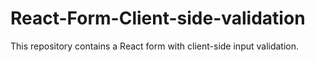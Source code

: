 # React-Form-Client-side-validation
This repository contains a React form with client-side input validation.
